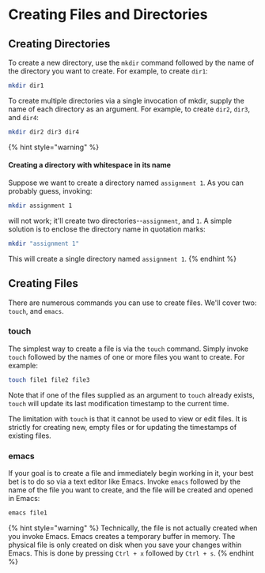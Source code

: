 # Creating Files and Directories

## Creating Directories

To create a new directory, use the `mkdir` command followed by the name of the directory you want to create. For example, to create `dir1`:&#x20;

```bash
mkdir dir1
```

To create multiple directories via a single invocation of mkdir, supply the name of each directory as an argument. For example, to create `dir2`, `dir3`, and `dir4`:

```bash
mkdir dir2 dir3 dir4
```

{% hint style="warning" %}
#### Creating a directory with whitespace in its name

Suppose we want to create a directory named `assignment 1`. As you can probably guess, invoking:

```bash
mkdir assignment 1
```

will not work; it'll create two directories--`assignment`, and `1`. A simple solution is to enclose the directory name in quotation marks:

```bash
mkdir "assignment 1"
```

This will create a single directory named `assignment 1`.
{% endhint %}

## Creating Files

There are numerous commands you can use to create files. We'll cover two: `touch`, and `emacs`.&#x20;

### touch

The simplest way to create a file is via the `touch` command. Simply invoke `touch` followed by the names of one or more files you want to create. For example:

```bash
touch file1 file2 file3
```

Note that if one of the files supplied as an argument to `touch` already exists, `touch` will update its last modification timestamp to the current time.&#x20;

The limitation with `touch` is that it cannot be used to view or edit files. It is strictly for creating new, empty files or for updating the timestamps of existing files.

### **emacs**

If your goal is to create a file and immediately begin working in it, your best bet is to do so via a text editor like Emacs. Invoke `emacs` followed by the name of the file you want to create, and the file will be created and opened in Emacs:

```bash
emacs file1
```

{% hint style="warning" %}
Technically, the file is not actually created when you invoke Emacs. Emacs creates a temporary buffer in memory. The physical file is only created on disk when you save your changes within Emacs. This is done by pressing `Ctrl + x` followed by `Ctrl + s`.
{% endhint %}

